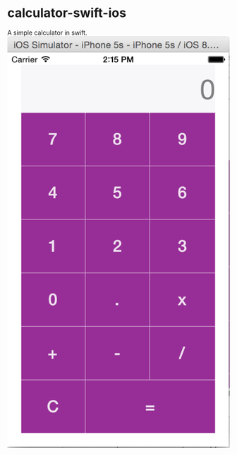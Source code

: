 calculator-swift-ios
====================
A simple calculator in swift.
![alt tag](https://raw.githubusercontent.com/kishorekumarmohan/calculator-swift-ios/master/Calculator/Calculator/Images.xcassets/Screenshot%202014-06-27%2014.15.46.imageset/Screenshot%202014-06-27%2014.15.46.png)
